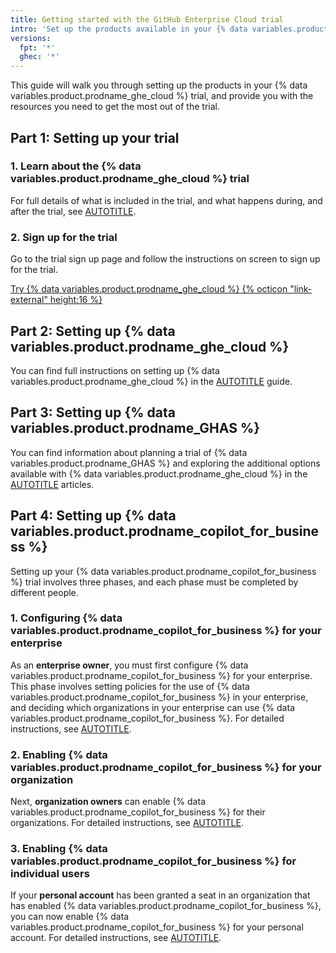 ```yaml
---
title: Getting started with the GitHub Enterprise Cloud trial
intro: 'Set up the products available in your {% data variables.product.prodname_ghe_cloud %} trial.'
versions:
  fpt: '*'
  ghec: '*'
---
```


This guide will walk you through setting up the products in your {% data variables.product.prodname_ghe_cloud %} trial, and provide you with the resources you need to get the most out of the trial.

## Part 1: Setting up your trial

### 1. Learn about the {% data variables.product.prodname_ghe_cloud %} trial

For full details of what is included in the trial, and what happens during, and after the trial, see [AUTOTITLE](/enterprise-cloud@latest/admin/overview/setting-up-a-trial-of-github-enterprise-cloud).

### 2. Sign up for the trial

Go to the trial sign up page and follow the instructions on screen to sign up for the trial.

<a href="https://github.com//account/enterprises/new?ref_cta=GHEC+trial&ref_loc=Getting+started+with+the+github+enterprise+cloud+trial&ref_page=docs" target="_blank" class="btn btn-primary mt-3 mr-3 no-underline"><span>Try {% data variables.product.prodname_ghe_cloud %}</span> {% octicon "link-external" height:16 %}</a>

## Part 2: Setting up {% data variables.product.prodname_ghe_cloud %}

You can find full instructions on setting up {% data variables.product.prodname_ghe_cloud %} in the [AUTOTITLE](/enterprise-cloud@latest/get-started/onboarding/getting-started-with-github-enterprise-cloud) guide.

## Part 3: Setting up {% data variables.product.prodname_GHAS %}

You can find information about planning a trial of {% data variables.product.prodname_GHAS %} and exploring the additional options available with {% data variables.product.prodname_ghe_cloud %} in the [AUTOTITLE](/code-security/trialing-github-advanced-security) articles.

## Part 4: Setting up {% data variables.product.prodname_copilot_for_business %}

Setting up your {% data variables.product.prodname_copilot_for_business %} trial involves three phases, and each phase must be completed by different people.

### 1. Configuring {% data variables.product.prodname_copilot_for_business %} for your enterprise

As an **enterprise owner**, you must first configure {% data variables.product.prodname_copilot_for_business %} for your enterprise. This phase involves setting policies for the use of {% data variables.product.prodname_copilot_for_business %} in your enterprise, and deciding which organizations in your enterprise can use {% data variables.product.prodname_copilot_for_business %}. For detailed instructions, see [AUTOTITLE](/enterprise-cloud@latest/copilot/setting-up-github-copilot/setting-up-github-copilot-for-your-enterprise).

### 2. Enabling {% data variables.product.prodname_copilot_for_business %} for your organization

Next, **organization owners** can enable {% data variables.product.prodname_copilot_for_business %} for their organizations. For detailed instructions, see [AUTOTITLE](/enterprise-cloud@latest/copilot/setting-up-github-copilot/setting-up-github-copilot-for-your-organization).

### 3. Enabling {% data variables.product.prodname_copilot_for_business %} for individual users

If your **personal account** has been granted a seat in an organization that has enabled {% data variables.product.prodname_copilot_for_business %}, you can now enable {% data variables.product.prodname_copilot_for_business %} for your personal account. For detailed instructions, see [AUTOTITLE](/enterprise-cloud@latest/copilot/setting-up-github-copilot/setting-up-github-copilot-for-yourself).
